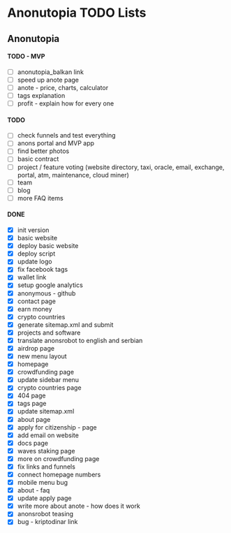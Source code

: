 # Anonutopia TODO Lists

## Anonutopia

#### TODO - MVP

- [ ] anonutopia_balkan link
- [ ] speed up anote page
- [ ] anote - price, charts, calculator
- [ ] tags explanation
- [ ] profit - explain how for every one

#### TODO

- [ ] check funnels and test everything
- [ ] anons portal and MVP app
- [ ] find better photos
- [ ] basic contract
- [ ] project / feature voting (website directory, taxi, oracle, email, exchange, portal, atm, maintenance, cloud miner)
- [ ] team
- [ ] blog
- [ ] more FAQ items

#### DONE

- [x] init version
- [x] basic website
- [x] deploy basic website
- [x] deploy script
- [x] update logo
- [x] fix facebook tags
- [x] wallet link
- [x] setup google analytics
- [x] anonymous - github
- [x] contact page
- [x] earn money
- [x] crypto countries
- [x] generate sitemap.xml and submit
- [x] projects and software
- [x] translate anonsrobot to english and serbian
- [x] airdrop page
- [x] new menu layout
- [x] homepage
- [x] crowdfunding page
- [x] update sidebar menu
- [x] crypto countries page
- [x] 404 page
- [x] tags page
- [x] update sitemap.xml
- [x] about page
- [x] apply for citizenship - page
- [x] add email on website
- [x] docs page
- [x] waves staking page
- [x] more on crowdfunding page
- [x] fix links and funnels
- [x] connect homepage numbers
- [x] mobile menu bug
- [x] about - faq
- [x] update apply page
- [x] write more about anote - how does it work
- [x] anonsrobot teasing
- [x] bug - kriptodinar link
